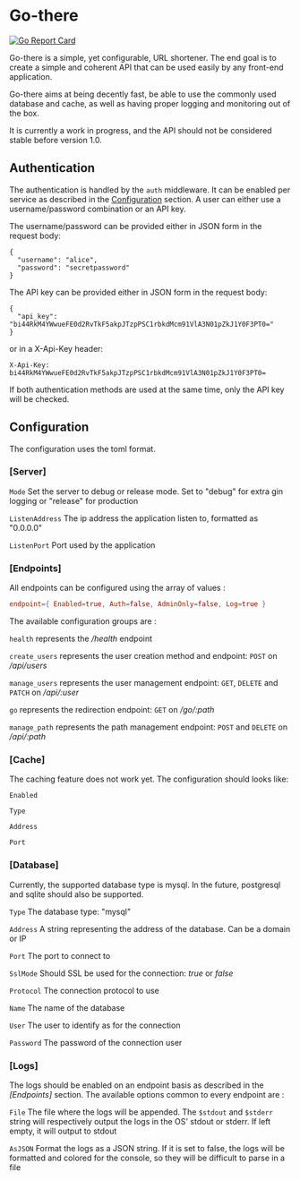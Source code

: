 # Go-there

[![Go Report Card](https://goreportcard.com/badge/github.com/Fraise/go-there)](https://goreportcard.com/report/github.com/Fraise/go-there)

Go-there is a simple, yet configurable, URL shortener. The end goal is to create a simple and coherent API that can be
used easily by any front-end application.

Go-there aims at being decently fast, be able to use the commonly used database and cache, as well as having proper
logging and monitoring out of the box.

It is currently a work in progress, and the API should not be considered stable before version 1.0.

## Authentication

The authentication is handled by the `auth` middleware. It can be enabled per service as described in the 
[Configuration](#Configuration) section. A user can either use a username/password combination or an API key.

The username/password can be provided either in JSON form in the request body:

```http request
{
  "username": "alice",
  "password": "secretpassword"
}
```

The API key can be provided either in JSON form in the request body:

```http request
{
  "api_key": "bi44RkM4YWwueFE0d2RvTkF5akpJTzpPSC1rbkdMcm91VlA3N01pZkJ1Y0F3PT0="
}
```

or in a X-Api-Key header:

```http request
X-Api-Key: bi44RkM4YWwueFE0d2RvTkF5akpJTzpPSC1rbkdMcm91VlA3N01pZkJ1Y0F3PT0=
```

If both authentication methods are used at the same time, only the API key will be checked.

## Configuration

The configuration uses the toml format.

### [Server]

`Mode` Set the server to debug or release mode. Set to "debug" for extra gin logging or "release" for production

`ListenAddress` The ip address the application listen to, formatted as "0.0.0.0"

`ListenPort` Port used by the application

### [Endpoints]

All endpoints can be configured using the array of values :

```toml
endpoint={ Enabled=true, Auth=false, AdminOnly=false, Log=true }
```

The available configuration groups are :

`health` represents the */health* endpoint

`create_users` represents the user creation method and endpoint: `POST` on */api/users*

`manage_users` represents the user management endpoint: `GET`, `DELETE` and `PATCH` on */api/:user*

`go` represents the redirection endpoint: `GET` on */go/:path*

`manage_path` represents the path management endpoint: `POST` and `DELETE` on */api/:path*

### [Cache]

The caching feature does not work yet. The configuration should looks like:

`Enabled`

`Type`

`Address`

`Port`

### [Database]

Currently, the supported database type is mysql. In the future, postgresql and sqlite should also be supported.

`Type` The database type: "mysql"

`Address` A string representing the address of the database. Can be a domain or IP

`Port` The port to connect to

`SslMode` Should SSL be used for the connection: *true* or *false*

`Protocol` The connection protocol to use

`Name` The name of the database

`User` The user to identify as for the connection

`Password` The password of the connection user

### [Logs]

The logs should be enabled on an endpoint basis as described in the *[Endpoints]* section. The available options common
to every endpoint are :

`File` The file where the logs will be appended. The `$stdout` and `$stderr` string will respectively output the logs in
the OS' stdout or stderr. If left empty, it will output to stdout

`AsJSON` Format the logs as a JSON string. If it is set to false, the logs will be formatted and colored for the 
console, so they will be difficult to parse in a file